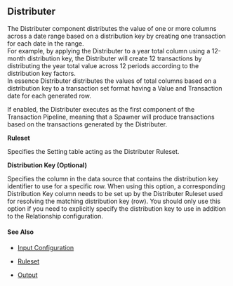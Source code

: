 ## Distributer

The Distributer component distributes the value of one or more columns across a date range based on a distribution key by creating one transaction for each date in the range.  
For example, by applying the Distributer to a year total column using a 12-month distribution key, the Distributer will create 12 transactions by distributing the year total value across 12 periods according to the distribution key factors.  
In essence Distributer distributes the values of total columns based on a distribution key to a transaction set format having a Value and Transaction date for each generated row.

If enabled, the Distributer executes as the first component of the Transaction Pipeline, meaning that a Spawner will produce transactions based on the transactions generated by the Distributer.
<br/>

**Ruleset**

Specifies the Setting table acting as the Distributer Ruleset.
<br/>

**Distribution Key (Optional)**

Specifies the column in the data source that contains the distribution key identifier to use for a specific row. When using this option, a corresponding Distribution Key column needs to be set up by the Distributer Ruleset used for resolving the matching distribution key (row). You should only use this option if you need to explicitly specify the distribution key to use in addition to the Relationship configuration.
<br/>

#### See Also 

* [Input Configuration](inputconfig.md)

* [Ruleset](ruleset.md)

* [Output](output.md)